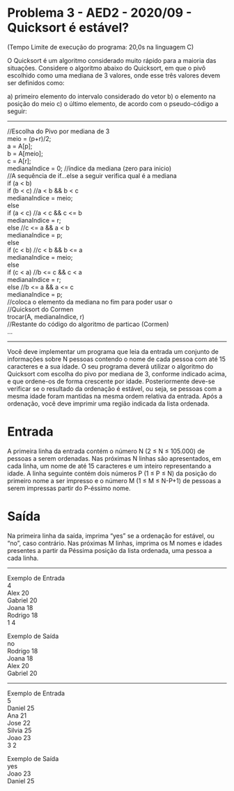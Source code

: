 # Problema 3 - AED2 - 2020/09 - Quicksort é estável?
(Tempo Limite de execução do programa: 20,0s na linguagem C)

O Quicksort é um algoritmo considerado muito rápido para a maioria das
situações. Considere o algoritmo abaixo do Quicksort, em que o pivô
escolhido como uma mediana de 3 valores, onde esse três valores devem
ser definidos como:

a) primeiro elemento do intervalo considerado do vetor
b) o elemento na posição do meio
c) o último elemento, de acordo com o pseudo-código a seguir:
___
 //Escolha do Pivo por mediana de 3<br>
 meio = (p+r)/2;<br>
 a = A[p];<br>
 b = A[meio];<br>
 c = A[r];<br>
 medianaIndice = 0; //índice da mediana (zero para inicio)<br>
 //A sequência de if...else a seguir verifica qual é a mediana<br>
 if (a < b)<br>
  if (b < c) //a < b && b < c<br>
    medianaIndice = meio;<br>
  else<br>
    if (a < c) //a < c && c <= b<br>
      medianaIndice = r;<br>
    else //c <= a && a < b<br>
      medianaIndice = p;<br>
 else<br>
  if (c < b) //c < b && b <= a<br>
    medianaIndice = meio;<br>
  else<br>
    if (c < a) //b <= c && c < a<br>
      medianaIndice = r;<br>
    else //b <= a && a <= c<br>
      medianaIndice = p;<br>
 //coloca o elemento da mediana no fim para poder usar o<br>
 //Quicksort do Cormen<br>
 trocar(A, medianaIndice, r)<br>
 //Restante do código do algoritmo de particao (Cormen)<br>
 ...<br>
 ___
Você deve implementar um programa que leia da entrada um conjunto de
informações sobre N pessoas contendo o nome de cada pessoa com até 15
caracteres e a sua idade. O seu programa deverá utilizar o algoritmo do
Quicksort com escolha do pivo por mediana de 3, conforme indicado acima,
e que ordene-os de forma crescente por idade. Posteriormente deve-se
verificar se o resultado da ordenação é estável, ou seja, se pessoas com a
mesma idade foram mantidas na mesma ordem relativa da entrada. Após a
ordenação, você deve imprimir uma região indicada da lista ordenada.

# Entrada
A primeira linha da entrada contém o número N (2 ≤ N ≤ 105.000) de pessoas a serem
ordenadas. Nas próximas N linhas são apresentados, em cada linha, um nome de até 15
caracteres e um inteiro representando a idade. A linha seguinte contém dois números P
(1 ≤ P ≤ N) da posição do primeiro nome a ser impresso e o número M (1 ≤ M ≤ N-P+1) de
pessoas a serem impressas partir do P-éssimo nome.

# Saída
Na primeira linha da saída, imprima “yes” se a ordenação for estável, ou “no”, caso
contrário. Nas próximas M linhas, imprima os M nomes e idades presentes a partir da Péssima posição da lista ordenada, uma pessoa a cada linha.
___
Exemplo de Entrada<br>
4<br>
Alex 20<br>
Gabriel 20<br>
Joana 18<br>
Rodrigo 18<br>
1 4<br>

Exemplo de Saída<br>
no<br>
Rodrigo 18<br>
Joana 18<br>
Alex 20<br>
Gabriel 20<br>
___
Exemplo de Entrada<br>
5<br>
Daniel 25<br>
Ana 21<br>
Jose 22<br>
Silvia 25<br>
Joao 23<br>
3 2<br>

Exemplo de Saída<br>
yes<br>
Joao 23<br>
Daniel 25<br>
